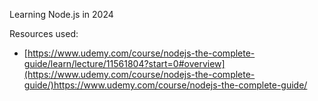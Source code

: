Learning Node.js in 2024 

Resources used: 
* [https://www.udemy.com/course/nodejs-the-complete-guide/learn/lecture/11561804?start=0#overview](https://www.udemy.com/course/nodejs-the-complete-guide/)https://www.udemy.com/course/nodejs-the-complete-guide/
